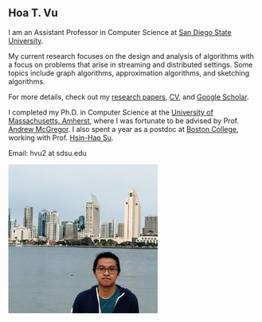 ## Hoa T. Vu
I am an Assistant Professor in Computer Science at [San Diego State University](https://www.sdsu.edu/). 

My current research focuses on the design and analysis of algorithms with a focus on problems that arise in streaming and distributed settings. Some topics include graph algorithms, approximation algorithms, and sketching algorithms. 

For more details, check out my [research papers](papers.html), [CV](CV.pdf), and [Google Scholar](https://scholar.google.com/citations?user=C3qZIn8AAAAJ&hl=en). 

I completed my Ph.D. in Computer Science at the [University of Massachusetts, Amherst](https://www.umass.edu/), where I was fortunate to be advised by Prof. [Andrew McGregor](https://people.cs.umass.edu/~mcgregor/).  I also spent a year as a postdoc at [Boston College](https://www.bc.edu/), working with Prof. [Hsin-Hao Su](https://sites.google.com/site/distributedhsinhao/). 

Email: hvu2  at  sdsu.edu     

<img src="profile12.jpg"  width="300" height="300"/>

